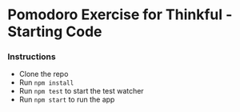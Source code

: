 # Pomodoro Exercise for Thinkful - Starting Code

### Instructions

* Clone the repo
* Run `npm install`
* Run `npm test` to start the test watcher
* Run `npm start` to run the app

